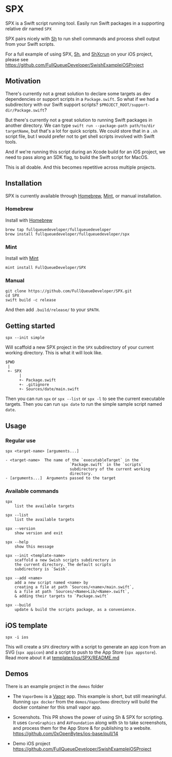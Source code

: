 # SPX

SPX is a Swift script running tool. Easily run Swift packages in a supporting relative dir named `SPX`

SPX pairs nicely with [Sh](https://github.com/FullQueueDeveloper/Sh) to run shell commands and process shell output from your Swift scripts.

For a full example of using SPX, [Sh](https://github.com/FullQueueDeveloper/Sh), and [ShXcrun](https://github.com/FullQueueDeveloper/ShXcrun) on your iOS project, please see https://github.com/FullQueueDeveloper/SwishExampleiOSProject

## Motivation

There's currently not a great solution to declare some targets as dev dependencies or support scripts in a `Package.swift`. So what if we had a subdirectory with our Swift support scripts? `$PROJECT_ROOT/support-dir/Package.swift`?

But there's currently not a great solution to running Swift packages in another directory. We can type `swift run --package-path path/to/dir targetName`, but that's a lot for quick scripts. We could store that in a `.sh` script file, but I would prefer not to get shell scripts involved with Swift tools.

And if we're running this script during an Xcode build for an iOS project, we need to pass along an SDK flag, to build the Swift script for MacOS.

This is all doable. And this becomes repetitive across multiple projects.

## Installation

SPX is currently available through [Homebrew](https://brew.sh), [Mint](https://github.com/yonaskolb/Mint), or manual installation.

### Homebrew

Install with [Homebrew](https://brew.sh)

    brew tap fullqueuedeveloper/fullqueuedeveloper
    brew install fullqueuedeveloper/fullqueuedeveloper/spx

### Mint

Install with [Mint](https://github.com/yonaskolb/Mint)

    mint install FullQueueDeveloper/SPX

### Manual

    git clone https://github.com/FullQueueDeveloper/SPX.git
    cd SPX
    swift build -c release

And then add `.build/release/` to your `$PATH`.

## Getting started

    spx --init simple

Will scaffold a new SPX project in the `SPX` subdirectory of your current working directory. This is what it will look like.

    $PWD
     |
     +- SPX
          |
          +- Package.swift
          +- .gitignore
          +- Sources/date/main.swift

Then you can run `spx` or `spx --list` or `spx -l` to see the current executable targets. Then you can run `spx date` to run the simple sample script named `date`.

## Usage

### Regular use

    spx <target-name> [arguments...]

    - <target-name>  The name of the `executableTarget` in the
                                `Package.swift` in the `scripts`
                                subdirectory of the current working
                                directory.
    - [arguments...]  Arguments passed to the target

### Available commands

    spx
        list the available targets

    spx --list
        list the available targets

    spx --version
        show version and exit

    spx --help
        show this message

    spx --init <template-name>
        scaffold a new Swish scripts subdirectory in
        the current directory. The default scripts
        subdirectory is `Swish`.

    spx --add <name>
        add a new script named <name> by
        creating a file at path `Sources/<name>/main.swift`,
        & a file at path `Sources/<Name>Lib/<Name>.swift`,
        & adding their targets to `Package.swift`

    spx --build
        update & build the scripts package, as a convenience.

## iOS template

    spx -i ios

This will create a `SPX` directory with a script to generate an app icon from an SVG (`spx appicon`) and a script to push to the App Store (`spx appstore`). Read more about it at [templates/ios/SPX/README.md](templates/ios/SPX/README.md)

## Demos

There is an example project in the `demos` folder

- The `VaporDemo` is a [Vapor](https://vapor.codes) app. This example is short, but still meaningful. Running `spx docker` from the `demos/VaporDemo` directory will build the docker container for this small vapor app.

- Screenshots. This PR shows the power of using Sh & SPX for scripting. It uses `CoreGraphics` and `AVFoundation` along with `Sh` to take screenshots, and process them for the App Store & for publishing to a website. https://github.com/0xOpenBytes/ios-base/pull/14

- Demo iOS project https://github.com/FullQueueDeveloper/SwishExampleiOSProject
